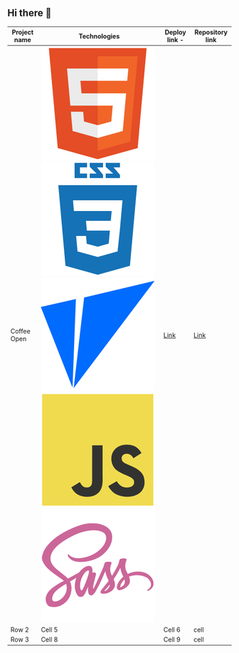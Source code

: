 ## Hi there 👋

| Project name            | Technologies                                                                   | Deploy link       -    |       Repository link        |
|-------------------------|-------------------------------------------------------------------------------------------|-------------|----------------|
| Coffee Open   | ![html](https://github.com/devicons/devicon/blob/master/icons/html5/html5-original.svg) ![](https://github.com/devicons/devicon/blob/master/icons/css3/css3-plain-wordmark.svg) ![](https://github.com/devicons/devicon/blob/master/icons/vite/vite-original.svg) ![](https://github.com/devicons/devicon/blob/master/icons/javascript/javascript-original.svg) ![](https://github.com/devicons/devicon/blob/master/icons/sass/sass-original.svg)   | [Link](https://pet-coffee-open.netlify.app/)   | [Link](https://github.com/FedAliaks/coffee-open)     |
| Row 2    | Cell 5   | Cell 6   |cell     |
| Row 3    | Cell 8   | Cell 9   |cell     |




<!--
**FedAliaks/FedAliaks** is a ✨ _special_ ✨ repository because its `README.md` (this file) appears on your GitHub profile.

Here are some ideas to get you started:

- 🔭 I’m currently working on ...
- 🌱 I’m currently learning ...
- 👯 I’m looking to collaborate on ...
- 🤔 I’m looking for help with ...
- 💬 Ask me about ...
- 📫 How to reach me: ...
- 😄 Pronouns: ...
- ⚡ Fun fact: ...
-->
